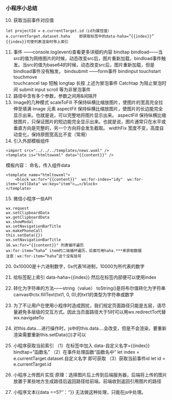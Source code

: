 ### **小程序小总结**

10. 获取当前事件对应值
```
let projectId = e.currentTarget.id（id为属性值）
e.currentTarget.dataset.haha    即获取标签中的data-haha=”{{index}}”
{{index}}可使列表渲染时带上索引
```
11. 事件 ——console.log(event)查看更多详细的内容
bindtap 
bindload——当src的值为网络图片的时候，动态改变src后，图片重新加载，bindload事件触发。当src的值为base64的时候，动态改变src后，图片重新加载，但是bindload事件没有触发。
bindsubmit ——form事件
bindinput
touchstart 
touchmove  
touchcancel
tap 短触
longtap 长按
上述为冒泡事件
Catchtap 为阻止冒泡时间
submit   input  scroll  等为非冒泡事件
12. 路径中含有多个参数，参数之间用&间隔开
13. Image的几种模式
scaleToFill	不保持纵横比缩放图片，使图片的宽高完全拉伸至填满 image 元素
aspectFit	保持纵横比缩放图片，使图片的长边能完全显示出来。也就是说，可以完整地将图片显示出来。
aspectFill	保持纵横比缩放图片，只保证图片的短边能完全显示出来。也就是说，图片通常只在水平或垂直方向是完整的，另一个方向将会发生截取。
widthFix	宽度不变，高度自动变化，保持原图宽高比不变（常用）
14. 引入外部模板组件
```
<import src="../../../templates/news.wxml" />
<template is="htmltowxml" data="{{content}}" />
```
模板内容：
命名，传入组件data
```
<template name="htmltowxml">
    <block wx:for="{{content}}"  wx:for-index="idy"  wx:for-item="cellData" wx:key="item">……</block>
</template>
```
15. 微信小程序一些API
```
wx.request
wx.setClipboardData    
wx.getClipboardData
wx.showModal
wx.setNavigationBarTitle
wx.makePhoneCall
this.setData({})
wx.setNavigationBarTitle
16.wx:for="{{content}}" 列表循环遍历
wx:for-item=”haha” item的二级循环遍历，后面可用haha.***来获取数据
注意：wx:for-item=”haha”这个没有括号
```
20. 0x10000是十六进制数字，0x代表16进制，10000为所代表的数字


23. 给标签配上索引  data-haha={{index}} 然后在标签内部便可以使用index

24. 转化为字符串的方法——string（value）
toString()是将布尔值转化为字符串
canvas中ctx.fillText(txt1, 0, 0);的txt1的类型为字符串或数字

25. 为了不让用户在使用小程序时造成困扰，我们规定页面路径只能是五层，请尽量避免多层级的交互方式。因此当页面路径大于5时可以用wx.redirectTo代替wx.navigateTo

26. 对this.data....进行操作时，js中的this.data....会改变，但是不会渲染，要重新渲染需要重新this.setData({})才可以

27. 小程序获取当前索引
（1）在标签中加入 data-自定义名字={{index}}  bindtap=”函数名”
（2）在事件处理函数“函数名中” let index = e.currentTarget.dataset.自定义名字   即可获取
（3）获取当前事件id  let id = e.currentTarget.id

28. 小程序上传图片实现
原理：选择图片后上传到后端服务器，后端将上传的图片放置于某些地方生成路径后返回路径给前端，前端收到返回引用图片的路径
29. 小程序文本{{data ==5?‘’：‘’}} 无法做这种处理，只能在js中处理。


